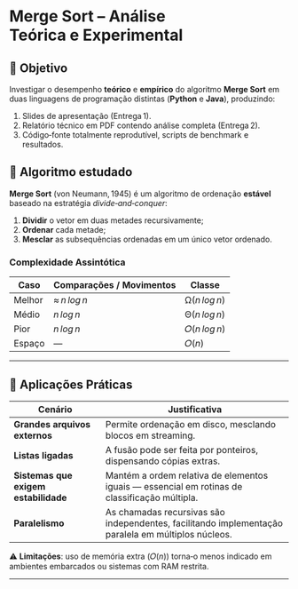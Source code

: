 # Merge Sort – Análise Teórica e Experimental 

## 📑 Objetivo
Investigar o desempenho **teórico** e **empírico** do algoritmo **Merge Sort** em duas linguagens de programação distintas (**Python** e **Java**), produzindo:
1. Slides de apresentação (Entrega 1).  
2. Relatório técnico em PDF contendo análise completa (Entrega 2).  
3. Código‑fonte totalmente reprodutível, scripts de benchmark e resultados.


## 🧩 Algoritmo estudado  
**Merge Sort** (von Neumann, 1945) é um algoritmo de ordenação **estável** baseado na estratégia *divide‑and‑conquer*:

1. **Dividir** o vetor em duas metades recursivamente;  
2. **Ordenar** cada metade;  
3. **Mesclar** as subsequências ordenadas em um único vetor ordenado.

### Complexidade Assintótica  

| Caso | Comparações / Movimentos | Classe |
|------|-------------------------|--------|
| Melhor | ≈ *n log n* | Ω(*n log n*) |
| Médio  | *n log n*  | Θ(*n log n*) |
| Pior   | *n log n*  | 𝑂(*n log n*) |
| Espaço | — | 𝑂(*n*) |

---

## 🔧 Aplicações Práticas  

| Cenário | Justificativa |
|---------|---------------|
| **Grandes arquivos externos** | Permite ordenação em disco, mesclando blocos em streaming. |
| **Listas ligadas** | A fusão pode ser feita por ponteiros, dispensando cópias extras. |
| **Sistemas que exigem estabilidade** | Mantém a ordem relativa de elementos iguais — essencial em rotinas de classificação múltipla. |
| **Paralelismo** | As chamadas recursivas são independentes, facilitando implementação paralela em múltiplos núcleos. |

⚠️ **Limitações**: uso de memória extra (𝑂(*n*)) torna‑o menos indicado em ambientes embarcados ou sistemas com RAM restrita.

---
